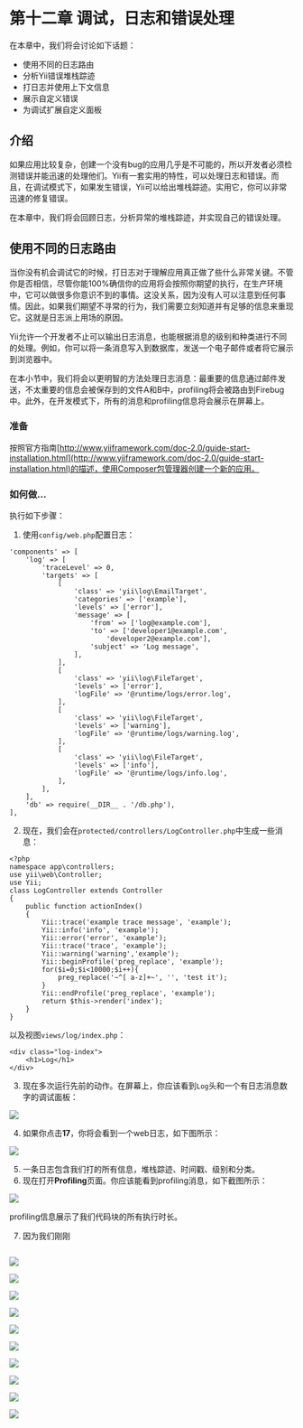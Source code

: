 # 第十二章 调试，日志和错误处理

在本章中，我们将会讨论如下话题：

- 使用不同的日志路由
- 分析Yii错误堆栈踪迹
- 打日志并使用上下文信息
- 展示自定义错误
- 为调试扩展自定义面板

## 介绍

如果应用比较复杂，创建一个没有bug的应用几乎是不可能的，所以开发者必须检测错误并能迅速的处理他们。Yii有一套实用的特性，可以处理日志和错误。而且，在调试模式下，如果发生错误，Yii可以给出堆栈踪迹。实用它，你可以非常迅速的修复错误。

在本章中，我们将会回顾日志，分析异常的堆栈踪迹，并实现自己的错误处理。

## 使用不同的日志路由

当你没有机会调试它的时候，打日志对于理解应用真正做了些什么非常关键。不管你是否相信，尽管你能100%确信你的应用将会按照你期望的执行，在生产环境中，它可以做很多你意识不到的事情。这没关系，因为没有人可以注意到任何事情。因此，如果我们期望不寻常的行为，我们需要立刻知道并有足够的信息来重现它。这就是日志派上用场的原因。

Yii允许一个开发者不止可以输出日志消息，也能根据消息的级别和种类进行不同的处理。例如，你可以将一条消息写入到数据库，发送一个电子邮件或者将它展示到浏览器中。

在本小节中，我们将会以更明智的方法处理日志消息：最重要的信息通过邮件发送，不太重要的信息会被保存到的文件A和B中，profiling将会被路由到Firebug中。此外，在开发模式下，所有的消息和profiling信息将会展示在屏幕上。

### 准备

按照官方指南[http://www.yiiframework.com/doc-2.0/guide-start-installation.html](http://www.yiiframework.com/doc-2.0/guide-start-installation.html)的描述，使用Composer包管理器创建一个新的应用。

### 如何做...

执行如下步骤：

1. 使用`config/web.php`配置日志：

```
'components' => [
    'log' => [
        'traceLevel' => 0,
        'targets' => [
            [
                'class' => 'yii\log\EmailTarget',
                'categories' => ['example'],
                'levels' => ['error'],
                'message' => [
                    'from' => ['log@example.com'],
                    'to' => ['developer1@example.com',
                        'developer2@example.com'],
                    'subject' => 'Log message',
                ],
            ],
            [
                'class' => 'yii\log\FileTarget',
                'levels' => ['error'],
                'logFile' => '@runtime/logs/error.log',
            ],
            [
                'class' => 'yii\log\FileTarget',
                'levels' => ['warning'],
                'logFile' => '@runtime/logs/warning.log',
            ],
            [
                'class' => 'yii\log\FileTarget',
                'levels' => ['info'],
                'logFile' => '@runtime/logs/info.log',
            ],
        ],
    ],
    'db' => require(__DIR__ . '/db.php'),
],
```

2. 现在，我们会在`protected/controllers/LogController.php`中生成一些消息：

```
<?php
namespace app\controllers;
use yii\web\Controller;
use Yii;
class LogController extends Controller
{
    public function actionIndex()
    {
        Yii::trace('example trace message', 'example');
        Yii::info('info', 'example');
        Yii::error('error', 'example');
        Yii::trace('trace', 'example');
        Yii::warning('warning','example');
        Yii::beginProfile('preg_replace', 'example');
        for($i=0;$i<10000;$i++){
            preg_replace('~^[ a-z]+~', '', 'test it');
        }
        Yii::endProfile('preg_replace', 'example');
        return $this->render('index');
    }
}
```

以及视图`views/log/index.php`：

```
<div class="log-index">
    <h1>Log</h1>
</div>
```

3. 现在多次运行先前的动作。在屏幕上，你应该看到`Log`头和一个有日志消息数字的调试面板：

![](../images/a1201.png)

4. 如果你点击**17**，你将会看到一个web日志，如下图所示：

![](../images/a1202.png)

5. 一条日志包含我们打的所有信息，堆栈踪迹、时间戳、级别和分类。
6. 现在打开**Profiling**页面。你应该能看到profiling消息，如下截图所示：

![](../images/a1203.png)

profiling信息展示了我们代码块的所有执行时长。

7. 因为我们刚刚

```

```





![](../images/a1204.png)

![](../images/a1205.png)

![](../images/a1206.png)

![](../images/a1207.png)

![](../images/a1208.png)

![](../images/a1209.png)


![](../images/a1210.png)

![](../images/a1211.png)

![](../images/a1212.png)

![](../images/a1213.png)

